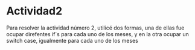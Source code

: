 # Actividad2
Para resolver la actividad número 2, utilicé dos formas, una de ellas fue ocupar direfentes if´s para cada uno de los meses, y en la otra ocupar un switch case, igualmente para cada uno de los meses
